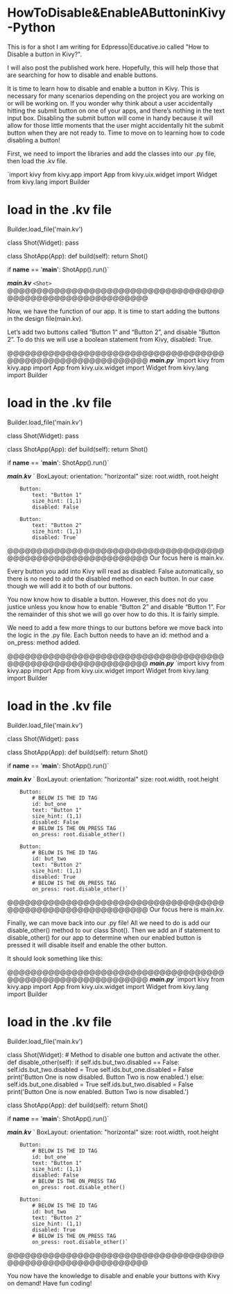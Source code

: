 # HowToDisable&EnableAButtoninKivy-Python
This is for a shot I am writing for Edpresso|Educative.io called "How to Disable a button in Kivy?".

I will also post the published work here. Hopefully, this will help those that are searching for how to disable and enable buttons.

It is time to learn how to disable and enable a button in Kivy. This is necessary for many scenarios depending on the project you are working on or will be working on. If you wonder why think about a user accidentally hitting the submit button on one of your apps, and there’s nothing in the text input box. Disabling the submit button will come in handy because it will allow for those little moments that the user might accidentally hit the submit button when they are not ready to. Time to move on to learning how to code disabling a button!

First, we need to import the libraries and add the classes into our .py file, then load the .kv file.



`import kivy
from kivy.app import App
from kivy.uix.widget import Widget
from kivy.lang import Builder

# load in the .kv file
Builder.load_file('main.kv')

class Shot(Widget):
  pass

class ShotApp(App):
  def build(self):
    return Shot()

if __name__ == '__main__':
  ShotApp().run()`

***main.kv***
`<Shot>`
@@@@@@@@@@@@@@@@@@@@@@@@@@@@@@@@@@@@@@@@@@@@@@@@@@@@@@@@@@@@@


Now, we have the function of our app. It is time to start adding the buttons in the design file(main.kv).

Let’s add two buttons called “Button 1” and “Button 2”, and disable “Button 2”. To do this we will use a boolean statement from Kivy, disabled: True.


@@@@@@@@@@@@@@@@@@@@@@@@@@@@@@@@@@@@@@@@@@@@@@@@@@@@@@@@@@@@@
***main.py***
`import kivy
from kivy.app import App
from kivy.uix.widget import Widget
from kivy.lang import Builder

# load in the .kv file
Builder.load_file('main.kv')

class Shot(Widget):
  pass

class ShotApp(App):
  def build(self):
    return Shot()

if __name__ == '__main__':
  ShotApp().run()`

***main.kv***
`<Shot>
	BoxLayout:
		orientation: "horizontal"
        size: root.width, root.height

        Button:
            text: "Button 1"
            size_hint: (1,1)
            disabled: False
            
        Button:
            text: "Button 2"
            size_hint: (1,1)
            disabled: True`
@@@@@@@@@@@@@@@@@@@@@@@@@@@@@@@@@@@@@@@@@@@@@@@@@@@@@@@@@@@@@
Our focus here is main.kv.


Every button you add into Kivy will read as disabled: False automatically, so there is no need to add the disabled method on each button. In our case though we will add it to both of our buttons.

You now know how to disable a button. However, this does not do you justice unless you know how to enable “Button 2” and disable “Button 1”. For the remainder of this shot we will go over how to do this. It is fairly simple.

We need to add a few more things to our buttons before we move back into the logic in the .py file. Each button needs to have an id: method and a on_press: method added.


@@@@@@@@@@@@@@@@@@@@@@@@@@@@@@@@@@@@@@@@@@@@@@@@@@@@@@@@@@@@@
***main.py***
`import kivy
from kivy.app import App
from kivy.uix.widget import Widget
from kivy.lang import Builder

# load in the .kv file
Builder.load_file('main.kv')

class Shot(Widget):
  pass

class ShotApp(App):
  def build(self):
    return Shot()

if __name__ == '__main__':
  ShotApp().run()`

***main.kv***
`<Shot>
	BoxLayout:
		orientation: "horizontal"
        size: root.width, root.height

        Button:
            # BELOW IS THE ID TAG
            id: but_one    
            text: "Button 1"
            size_hint: (1,1)
            disabled: False
            # BELOW IS THE ON_PRESS TAG
            on_press: root.disable_other()
            
        Button:
            # BELOW IS THE ID TAG
            id: but_two    
            text: "Button 2"
            size_hint: (1,1)
            disabled: True
            # BELOW IS THE ON_PRESS TAG
            on_press: root.disable_other()`
@@@@@@@@@@@@@@@@@@@@@@@@@@@@@@@@@@@@@@@@@@@@@@@@@@@@@@@@@@@@@
Our focus here is main.kv.


Finally, we can move back into our .py file! All we need to do is add our disable_other() method to our class Shot(). Then we add an if statement to disable_other() for our app to determine when our enabled button is pressed it will disable itself and enable the other button.

It should look something like this:



@@@@@@@@@@@@@@@@@@@@@@@@@@@@@@@@@@@@@@@@@@@@@@@@@@@@@@@@@@@@@
***main.py***
`import kivy
from kivy.app import App
from kivy.uix.widget import Widget
from kivy.lang import Builder

# load in the .kv file
Builder.load_file('main.kv')

class Shot(Widget):
	# Method to disable one button and activate the other.
	def disable_other(self):
		if self.ids.but_two.disabled == False:
			self.ids.but_two.disabled = True
			self.ids.but_one.disabled = False
            print('Button One is now disabled. Button Two is now enabled.')
		else:
			self.ids.but_one.disabled = True
			self.ids.but_two.disabled = False
            print('Button One is now enabled. Button Two is now disabled.')
            
class ShotApp(App):
  def build(self):
    return Shot()

if __name__ == '__main__':
  ShotApp().run()`

***main.kv***
`<Shot>
	BoxLayout:
		orientation: "horizontal"
        size: root.width, root.height

        Button:
            # BELOW IS THE ID TAG
            id: but_one`        
            text: "Button 1"
            size_hint: (1,1)
            disabled: False
            # BELOW IS THE ON_PRESS TAG
            on_press: root.disable_other()
            
        Button:
            # BELOW IS THE ID TAG
            id: but_two
            text: "Button 2"
            size_hint: (1,1)
            disabled: True
            # BELOW IS THE ON_PRESS TAG
            on_press: root.disable_other()`
@@@@@@@@@@@@@@@@@@@@@@@@@@@@@@@@@@@@@@@@@@@@@@@@@@@@@@@@@@@@@

You now have the knowledge to disable and enable your buttons with Kivy on demand! Have fun coding!
